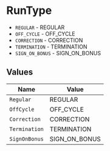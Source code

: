 # RunType

* `REGULAR` - REGULAR
* `OFF_CYCLE` - OFF_CYCLE
* `CORRECTION` - CORRECTION
* `TERMINATION` - TERMINATION
* `SIGN_ON_BONUS` - SIGN_ON_BONUS


## Values

| Name          | Value         |
| ------------- | ------------- |
| `Regular`     | REGULAR       |
| `OffCycle`    | OFF_CYCLE     |
| `Correction`  | CORRECTION    |
| `Termination` | TERMINATION   |
| `SignOnBonus` | SIGN_ON_BONUS |